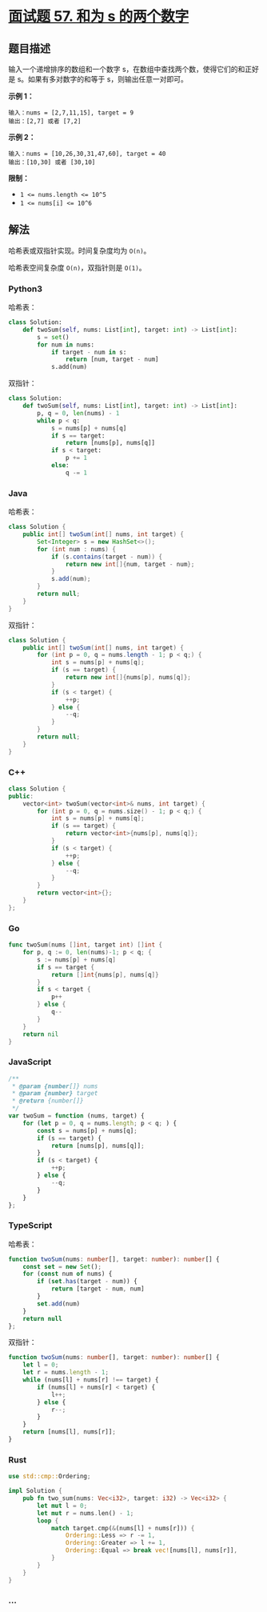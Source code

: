 # [面试题 57. 和为 s 的两个数字](https://leetcode-cn.com/problems/he-wei-sde-liang-ge-shu-zi-lcof/)

## 题目描述

输入一个递增排序的数组和一个数字 s，在数组中查找两个数，使得它们的和正好是 s。如果有多对数字的和等于 s，则输出任意一对即可。

**示例 1：**

```
输入：nums = [2,7,11,15], target = 9
输出：[2,7] 或者 [7,2]
```

**示例 2：**

```
输入：nums = [10,26,30,31,47,60], target = 40
输出：[10,30] 或者 [30,10]
```

**限制：**

- `1 <= nums.length <= 10^5`
- `1 <= nums[i] <= 10^6`

## 解法

哈希表或双指针实现。时间复杂度均为 `O(n)`。

哈希表空间复杂度 `O(n)`，双指针则是 `O(1)`。

<!-- tabs:start -->

### **Python3**

哈希表：

```python
class Solution:
    def twoSum(self, nums: List[int], target: int) -> List[int]:
        s = set()
        for num in nums:
            if target - num in s:
                return [num, target - num]
            s.add(num)
```

双指针：

```python
class Solution:
    def twoSum(self, nums: List[int], target: int) -> List[int]:
        p, q = 0, len(nums) - 1
        while p < q:
            s = nums[p] + nums[q]
            if s == target:
                return [nums[p], nums[q]]
            if s < target:
                p += 1
            else:
                q -= 1
```

### **Java**

哈希表：

```java
class Solution {
    public int[] twoSum(int[] nums, int target) {
        Set<Integer> s = new HashSet<>();
        for (int num : nums) {
            if (s.contains(target - num)) {
                return new int[]{num, target - num};
            }
            s.add(num);
        }
        return null;
    }
}
```

双指针：

```java
class Solution {
    public int[] twoSum(int[] nums, int target) {
        for (int p = 0, q = nums.length - 1; p < q;) {
            int s = nums[p] + nums[q];
            if (s == target) {
                return new int[]{nums[p], nums[q]};
            }
            if (s < target) {
                ++p;
            } else {
                --q;
            }
        }
        return null;
    }
}
```

### **C++**

```cpp
class Solution {
public:
    vector<int> twoSum(vector<int>& nums, int target) {
        for (int p = 0, q = nums.size() - 1; p < q;) {
            int s = nums[p] + nums[q];
            if (s == target) {
                return vector<int>{nums[p], nums[q]};
            }
            if (s < target) {
                ++p;
            } else {
                --q;
            }
        }
        return vector<int>{};
    }
};
```

### **Go**

```go
func twoSum(nums []int, target int) []int {
	for p, q := 0, len(nums)-1; p < q; {
		s := nums[p] + nums[q]
		if s == target {
			return []int{nums[p], nums[q]}
		}
		if s < target {
			p++
		} else {
			q--
		}
	}
	return nil
}
```

### **JavaScript**

```js
/**
 * @param {number[]} nums
 * @param {number} target
 * @return {number[]}
 */
var twoSum = function (nums, target) {
    for (let p = 0, q = nums.length; p < q; ) {
        const s = nums[p] + nums[q];
        if (s == target) {
            return [nums[p], nums[q]];
        }
        if (s < target) {
            ++p;
        } else {
            --q;
        }
    }
};
```

### **TypeScript**

哈希表：

```ts
function twoSum(nums: number[], target: number): number[] {
    const set = new Set();
    for (const num of nums) {
        if (set.has(target - num)) {
            return [target - num, num]
        }
        set.add(num)
    }
    return null
};
```

双指针：

```ts
function twoSum(nums: number[], target: number): number[] {
    let l = 0;
    let r = nums.length - 1;
    while (nums[l] + nums[r] !== target) {
        if (nums[l] + nums[r] < target) {
            l++;
        } else {
            r--;
        }
    }
    return [nums[l], nums[r]];
}
```

### **Rust**

```rust
use std::cmp::Ordering;

impl Solution {
    pub fn two_sum(nums: Vec<i32>, target: i32) -> Vec<i32> {
        let mut l = 0;
        let mut r = nums.len() - 1;
        loop {
            match target.cmp(&(nums[l] + nums[r])) {
                Ordering::Less => r -= 1,
                Ordering::Greater => l += 1,
                Ordering::Equal => break vec![nums[l], nums[r]],
            }
        }
    }
}
```

### **...**

```

```

<!-- tabs:end -->
